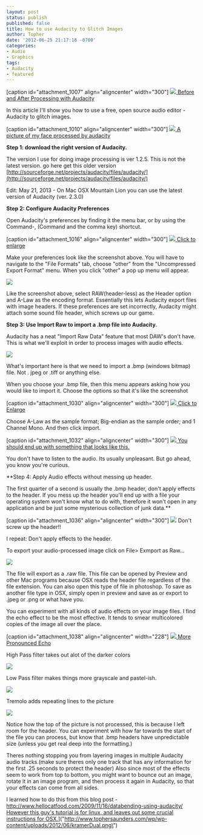 ```yaml
---
layout: post
status: publish
published: false
title: How to use Audacity to Glitch Images
author: Topher
date: '2012-06-25 21:17:18 -0700'
categories:
- Audio
- Graphics
tags:
- Audacity
- featured
---
```


[caption id="attachment_1007" align="aligncenter" width="300"]
[![](http://www.tophersaunders.com/wp/wp-content/uploads/2012/06/kramerDual-300x196.png) Before and After Processing with Audacity](http://www.tophersaunders.com/wp/wp-content/uploads/2012/06/kramerDual.png)

In this article I'll show you how to use a free, open source audio editor - Audacity to glitch images.

[caption id="attachment_1010" align="aligncenter" width="300"]
[![](http://www.tophersaunders.com/wp/wp-content/uploads/2012/06/topherface7-300x225.png) A picture of my face processed by audacity](http://www.tophersaunders.com/wp/wp-content/uploads/2012/06/topherface7.png)

**Step 1: download the right version of Audacity.**

The version I use for doing image processing is ver 1.2.5. 
This is not the latest version. go here get this older version 
[http://sourceforge.net/projects/audacity/files/audacity/](http://sourceforge.net/projects/audacity/files/audacity/)

Edit: May 21, 2013 - On Mac OSX Mountain Lion you 
can use the latest version of Audacity (ver. 2.3.0)

**Step 2: Configure Audacity Preferences**

Open Audacity's preferences by finding it the menu bar, or by using the Command-, (Command and the comma key) shortcut.

[caption id="attachment_1016" align="aligncenter" width="300"]
[![](http://www.tophersaunders.com/wp/wp-content/uploads/2012/06/Screen-Shot-2012-06-25-at-8.32.22-PM-300x247.png) Click to enlarge](http://www.tophersaunders.com/wp/wp-content/uploads/2012/06/Screen-Shot-2012-06-25-at-8.32.22-PM.png)

Make your preferences look like the screenshot above. You will have to navigate to the "File Formats" tab, choose "other" from the "Uncompressed Export Format" menu. When you click "other" a pop up menu will appear.

![](http://www.tophersaunders.com/wp/wp-content/uploads/2012/06/Screen-Shot-2012-06-25-at-8.37.02-PM.png)

Like the screenshot above, select RAW(header-less) as the Header option and A-Law as the encoding format. Essentially this lets Audacity export files with image headers. If these preferences are set incorrectly, Audacity might attach some sound file header, which screws up our game.

**Step 3: Use Import Raw to import a .bmp file into Audacity.**

Audacity has a neat "Import Raw Data" feature that most DAW's don't have. This is what we'll exploit in order to process images with audio effects.

![](http://www.tophersaunders.com/wp/wp-content/uploads/2012/06/Screen-Shot-2012-06-25-at-8.45.13-PM-223x300.png)

What's important here is that we need to import a 
.bmp (windows bitmap) file. Not .
jpeg or 
.tiff or anything else.

When you choose your .bmp file, then this menu appears asking how you would like to import it. Choose the options so that it's like the screenshot

[caption id="attachment_1030" align="aligncenter" width="300"]
[![](http://www.tophersaunders.com/wp/wp-content/uploads/2012/06/Screen-Shot-2012-06-25-at-8.52.00-PM-300x204.png) Click to Enlarge](http://www.tophersaunders.com/wp/wp-content/uploads/2012/06/Screen-Shot-2012-06-25-at-8.52.00-PM.png)

Choose 
A-Law as the sample format; 
Big-endian as the sample order; and 
1 Channel Mono. And then click import.

[caption id="attachment_1032" align="aligncenter" width="300"]
[![](http://www.tophersaunders.com/wp/wp-content/uploads/2012/06/Screen-Shot-2012-06-25-at-8.56.11-PM-300x27.png) You should end up with something that looks like this.](http://www.tophersaunders.com/wp/wp-content/uploads/2012/06/Screen-Shot-2012-06-25-at-8.56.11-PM.png)

You don't have to listen to the audio. Its usually unpleasant. But go ahead, you know you're curious.

**Step 4: Apply Audio effects without messing up header.





The first quarter of a second is usually the .bmp header, 
don't apply effects to the header. If you mess up the header you'll end up with a file your operating system won't know what to do with, therefore it won't open in any application and be just some mysterious collection of junk data.**

[caption id="attachment_1036" align="aligncenter" width="300"]
![](http://www.tophersaunders.com/wp/wp-content/uploads/2012/06/Screen-Shot-2012-06-25-at-9.04.10-PM-300x33.png) Don't screw up the header!!

I repeat: Don't apply effects to the header.

To export your audio-processed image click on File> Exmport as Raw...

[![](http://www.tophersaunders.com/wp/wp-content/uploads/2012/06/Screen-Shot-2012-06-25-at-9.18.02-PM-206x300.png)](http://www.tophersaunders.com/wp/wp-content/uploads/2012/06/Screen-Shot-2012-06-25-at-9.18.02-PM.png)

The file will export as a .raw file. This file can be opened by Preview and other Mac programs because OSX reads the header file regardless of the file extension. You can also open this type of file in photoshop. To save as another file type in OSX, simply open in preview and save as or export to .jpeg or .png or what have you.

You can experiment with all kinds of audio effects on your image files. I find the echo effect to be the most effective. It tends to smear multicolored copies of the image all over the place.

[caption id="attachment_1038" align="aligncenter" width="228"]
[![](http://www.tophersaunders.com/wp/wp-content/uploads/2012/06/kramer2-228x300.png) More Pronounced Echo](http://www.tophersaunders.com/wp/wp-content/uploads/2012/06/kramer2.png)

High Pass filter takes out alot of the darker colors

[![](http://www.tophersaunders.com/wp/wp-content/uploads/2012/06/kramerHP-228x300.png)](http://www.tophersaunders.com/wp/wp-content/uploads/2012/06/kramerHP.png)

Low Pass filter makes things more grayscale and pastel-ish.

[![](http://www.tophersaunders.com/wp/wp-content/uploads/2012/06/kramerLP-228x300.png)](http://www.tophersaunders.com/wp/wp-content/uploads/2012/06/kramerLP.png)

Tremolo adds repeating lines to the picture

[![](http://www.tophersaunders.com/wp/wp-content/uploads/2012/06/kramerTrem-228x300.png)](http://www.tophersaunders.com/wp/wp-content/uploads/2012/06/kramerTrem.png)

Notice how the top of the picture is not processed, this is because I left room for the header. You can experiment with how far towards the start of the file you can process, but know that .bmp headers have unpredictable size (unless you get real deep into the formatting.)

Theres nothing stopping you from layering images in multiple Audacity audio tracks.(make sure theres only one track that has any information for the first .25 seconds to protect the header) Also since most of the effects seem to work from top to bottom, you might want to bounce out an image, rotate it in an image program, and then process it again in Audacity, so that your effects can come from all sides.

I learned how to do this from this blog post - 
[http://www.hellocatfood.com/2009/11/16/databending-using-audacity/ However this guy's tutorial is for linux, and leaves out some crucial instructions for OSX.](http://www.hellocatfood.com/2009/11/16/databending-using-audacity/)](\"http://www.tophersaunders.com/wp/wp-content/uploads/2012/06/kramerDual.png\")
